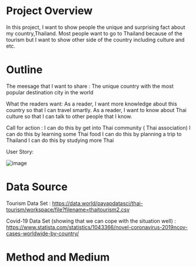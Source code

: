 # Project Overview
In this project, I want to show people the unique and surprising fact about my country,Thailand.
Most people want to go to Thailand because of the tourism but I want to show other side of the country including culture and etc.

# Outline

The meesage that I want to share : The unique country with the most popular destination city in the world

What the readers want:
As a reader, I want more knowledge about this country so that I can travel smartly.
As a reader, I want to know about Thai culture so that I can talk to other people that I know.

Call for action :
I can do this by get into Thai community ( Thai association)
I can do this by learning some Thai food
I can do this by planning a trip to Thailand
I can do this by studying more Thai

User Story:

![image](user_stort_draft1.jpg "Draft 1")

# Data Source
Tourism Data Set : 
https://data.world/payapdatasci/thai-tourism/workspace/file?filename=thaitourism2.csv


Covid-19 Data Set (showing that we can cope with the situation well) :
https://www.statista.com/statistics/1043366/novel-coronavirus-2019ncov-cases-worldwide-by-country/



# Method and Medium
